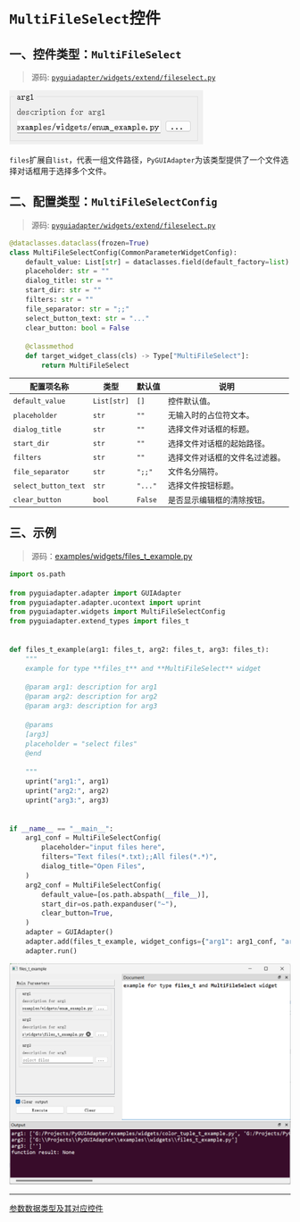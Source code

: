 # `MultiFileSelect`控件

## 一、控件类型：`MultiFileSelect`

> 源码: [`pyguiadapter/widgets/extend/fileselect.py`]()

<img src="../images/files_t.png" />

`files`扩展自`list`，代表一组文件路径，`PyGUIAdapter`为该类型提供了一个文件选择对话框用于选择多个文件。

## 二、配置类型：`MultiFileSelectConfig`

> 源码: [`pyguiadapter/widgets/extend/fileselect.py`]()

```python
@dataclasses.dataclass(frozen=True)
class MultiFileSelectConfig(CommonParameterWidgetConfig):
    default_value: List[str] = dataclasses.field(default_factory=list)
    placeholder: str = ""
    dialog_title: str = ""
    start_dir: str = ""
    filters: str = ""
    file_separator: str = ";;"
    select_button_text: str = "..."
    clear_button: bool = False

    @classmethod
    def target_widget_class(cls) -> Type["MultiFileSelect"]:
        return MultiFileSelect

```

| 配置项名称           | 类型        | 默认值  | 说明                           |
| -------------------- | ----------- | ------- | ------------------------------ |
| `default_value`      | `List[str]` | `[]`    | 控件默认值。                   |
| `placeholder`        | `str`       | `""`    | 无输入时的占位符文本。         |
| `dialog_title`       | `str`       | `""`    | 选择文件对话框的标题。         |
| `start_dir`          | `str`       | `""`    | 选择文件对话框的起始路径。     |
| `filters`            | `str`       | `""`    | 选择文件对话框的文件名过滤器。 |
| `file_separator`     | `str`       | `";;"`  | 文件名分隔符。                 |
| `select_button_text` | `str`       | `"..."` | 选择文件按钮标题。             |
| `clear_button`       | `bool`      | `False` | 是否显示编辑框的清除按钮。     |

## 三、示例

> 源码：[examples/widgets/files_t_example.py]()

```python
import os.path

from pyguiadapter.adapter import GUIAdapter
from pyguiadapter.adapter.ucontext import uprint
from pyguiadapter.widgets import MultiFileSelectConfig
from pyguiadapter.extend_types import files_t


def files_t_example(arg1: files_t, arg2: files_t, arg3: files_t):
    """
    example for type **files_t** and **MultiFileSelect** widget

    @param arg1: description for arg1
    @param arg2: description for arg2
    @param arg3: description for arg3

    @params
    [arg3]
    placeholder = "select files"
    @end

    """
    uprint("arg1:", arg1)
    uprint("arg2:", arg2)
    uprint("arg3:", arg3)


if __name__ == "__main__":
    arg1_conf = MultiFileSelectConfig(
        placeholder="input files here",
        filters="Text files(*.txt);;All files(*.*)",
        dialog_title="Open Files",
    )
    arg2_conf = MultiFileSelectConfig(
        default_value=[os.path.abspath(__file__)],
        start_dir=os.path.expanduser("~"),
        clear_button=True,
    )
    adapter = GUIAdapter()
    adapter.add(files_t_example, widget_configs={"arg1": arg1_conf, "arg2": arg2_conf})
    adapter.run()

```

<img src="../images/files_t_example.png" />

---

[参数数据类型及其对应控件](widgets/types_and_widgets.md)